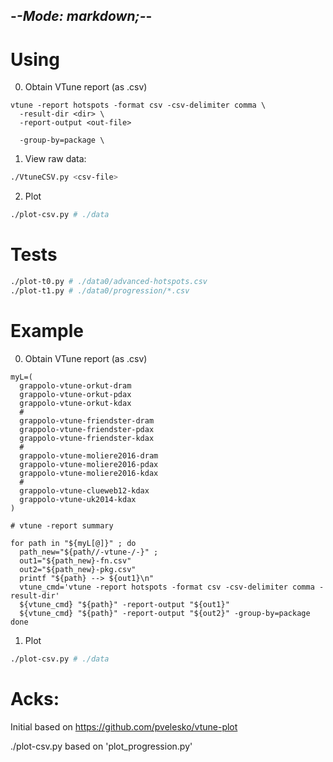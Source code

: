 -*-Mode: markdown;-*-
-----------------------------------------------------------------------------

Using
=============================================================================

0. Obtain VTune report (as .csv)

```
vtune -report hotspots -format csv -csv-delimiter comma \
  -result-dir <dir> \
  -report-output <out-file>

  -group-by=package \
```


1. View raw data:

```sh
./VtuneCSV.py <csv-file>
```

2. Plot

```sh
./plot-csv.py # ./data
```

Tests
=============================================================================

```sh
./plot-t0.py # ./data0/advanced-hotspots.csv
./plot-t1.py # ./data0/progression/*.csv
```


Example
=============================================================================

0. Obtain VTune report (as .csv)

```
myL=(
  grappolo-vtune-orkut-dram
  grappolo-vtune-orkut-pdax
  grappolo-vtune-orkut-kdax
  #
  grappolo-vtune-friendster-dram
  grappolo-vtune-friendster-pdax
  grappolo-vtune-friendster-kdax
  #
  grappolo-vtune-moliere2016-dram
  grappolo-vtune-moliere2016-pdax
  grappolo-vtune-moliere2016-kdax
  #
  grappolo-vtune-clueweb12-kdax
  grappolo-vtune-uk2014-kdax
)

# vtune -report summary

for path in "${myL[@]}" ; do
  path_new="${path//-vtune-/-}" ;
  out1="${path_new}-fn.csv"
  out2="${path_new}-pkg.csv"
  printf "${path} --> ${out1}\n"
  vtune_cmd='vtune -report hotspots -format csv -csv-delimiter comma -result-dir'
  ${vtune_cmd} "${path}" -report-output "${out1}"
  ${vtune_cmd} "${path}" -report-output "${out2}" -group-by=package
done
```



1. Plot

```sh
./plot-csv.py # ./data
```


Acks:
=============================================================================

Initial based on https://github.com/pvelesko/vtune-plot

./plot-csv.py based on 'plot_progression.py'
